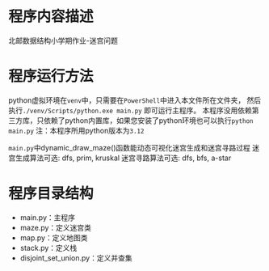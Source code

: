 # 程序内容描述
北邮数据结构小学期作业-迷宫问题

# 程序运行方法
python虚拟环境在`venv`中，只需要在`PowerShell`中进入本文件所在文件夹，
然后执行`./venv/Scripts/python.exe main.py` 即可运行主程序。
本程序没用依赖第三方库，只依赖了python内置库，如果您安装了python环境也可以执行`python main.py`
注：本程序所用python版本为`3.12`

`main.py`中dynamic_draw_maze()函数能动态可视化迷宫生成和迷宫寻路过程
迷宫生成算法可选: dfs, prim, kruskal
迷宫寻路算法可选: dfs, bfs, a-star

# 程序目录结构
- main.py：主程序
- maze.py：定义迷宫类
- map.py：定义地图类
- stack.py：定义栈
- disjoint_set_union.py：定义并查集
